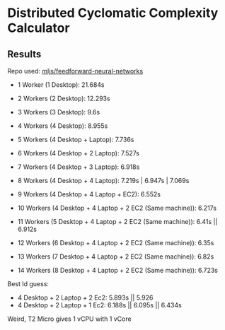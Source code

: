 # Distributed Cyclomatic Complexity Calculator

## Results
Repo used: [mljs/feedforward-neural-networks](https://github.com/mljs/feedforward-neural-networks)

- 1 Worker (1 Desktop): 21.684s
- 2 Workers (2 Desktop): 12.293s
- 3 Workers (3 Desktop): 9.6s
- 4 Workers (4 Desktop): 8.955s
- 5 Workers (4 Desktop + Laptop): 7.736s
- 6 Workers (4 Desktop + 2 Laptop): 7.527s
- 7 Workers (4 Desktop + 3 Laptop): 6.918s
- 8 Workers (4 Desktop + 4 Laptop): 7.219s | 6.947s | 7.069s

- 9 Workers (4 Desktop + 4 Laptop + EC2): 6.552s
- 10 Workers (4 Desktop + 4 Laptop + 2 EC2 (Same machine)): 6.217s

- 11 Workers (5 Desktop + 4 Laptop + 2 EC2 (Same machine)): 6.41s || 6.912s
- 12 Workers (6 Desktop + 4 Laptop + 2 EC2 (Same machine)): 6.35s
- 13 Workers (7 Desktop + 4 Laptop + 2 EC2 (Same machine)): 6.82s
- 14 Workers (8 Desktop + 4 Laptop + 2 EC2 (Same machine)): 6.723s

Best Id guess: 
- 4 Desktop + 2 Laptop + 2 Ec2: 5.893s || 5.926
- 4 Desktop + 2 Laptop + 1 Ec2: 6.188s || 6.095s || 6.434s

Weird, T2 Micro gives 1 vCPU with 1 vCore

